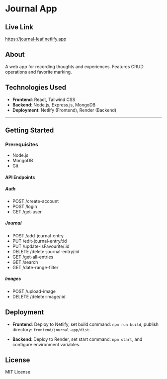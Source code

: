 # Journal App

## **Live Link**
https://journal-leaf.netlify.app

## **About**
A web app for recording thoughts and experiences. Features CRUD operations and favorite marking.

## **Technologies Used**
- **Frontend**: React, Tailwind CSS
- **Backend**: Node.js, Express.js, MongoDB
- **Deployment**: Netlify (Frontend), Render (Backend)

---

## **Getting Started**

### **Prerequisites**
- Node.js
- MongoDB
- Git

#### **API Endpoints**

##### **Auth**
- POST /create-account
- POST /login
- GET /get-user
##### **Journal**
- POST /add-journal-entry
- PUT /edit-journal-entry/:id
- PUT /update-isFavourite/:id
- DELETE /delete-journal-entry/:id
- GET /get-all-entries
- GET /search
- GET /date-range-filter
##### **Images**
- POST /upload-image
- DELETE /delete-image/:id

## **Deployment**

- **Frontend**: Deploy to Netlify, set build command: `npm run build`, publish directory: `frontend/journal-app/dist`.

- **Backend**: Deploy to Render, set start command: `npm start`, and configure environment variables.

## **License**
MIT License
